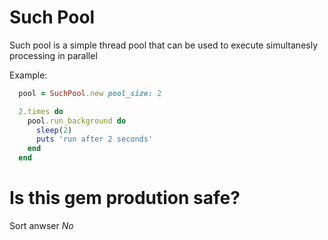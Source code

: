 Such Pool
===

Such pool is a simple thread pool that can be used to
execute simultanesly processing in parallel


Example:

```ruby
  pool = SuchPool.new pool_size: 2

  2.times do
    pool.run_background do
      sleep(2)
      puts 'run after 2 seconds'
    end
  end
```

Is this gem prodution safe?
===

Sort anwser *No*
